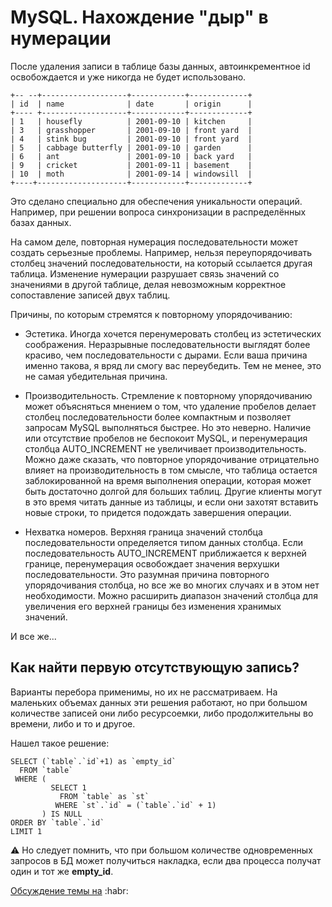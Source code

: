 # MySQL. Нахождение "дыр" в нумерации

После удаления записи в таблице базы данных, автоинкрементное id освобождается и уже никогда не будет использовано.

```
+-- --+-------------------+------------+-------------+
| id  | name              | date       | origin      |
+---- +-------------------+------------+-------------+
| 1   | housefly          | 2001-09-10 | kitchen     |
| 3   | grasshopper       | 2001-09-10 | front yard  |
| 4   | stink bug         | 2001-09-10 | front yard  |
| 5   | cabbage butterfly | 2001-09-10 | garden      |
| 6   | ant               | 2001-09-10 | back yard   |
| 9   | cricket           | 2001-09-11 | basement    |
| 10  | moth              | 2001-09-14 | windowsill  |
+----+--------------------+------------+-------------+
```

Это сделано специально для обеспечения уникальности операций. Например, при решении вопроса синхронизации в распределённых базах данных.

На самом деле, повторная нумерация последовательности может создать серьезные проблемы. Например, нельзя переупорядочивать столбец значений последовательности, на который ссылается другая таблица. Изменение нумерации разрушает связь значений со значениями в другой таблице, делая невозможным корректное сопоставление записей двух таблиц.

Причины, по которым стремятся к повторному упорядочиванию:

* Эстетика. Иногда хочется перенумеровать столбец из эстетических соображения. Неразрывные последовательности выглядят более красиво, чем последовательности с дырами. Если ваша причина именно такова, я вряд ли смогу вас переубедить. Тем не менее, это не самая убедительная причина.

* Производительность. Стремление к повторному упорядочиванию может объясняться мнением о том, что удаление пробелов делает столбец последовательности более компактным и позволяет запросам MySQL выполняться быстрее. Но это неверно. Наличие или отсутствие пробелов не беспокоит MySQL, и перенумерация столбца AUTO_INCREMENT не увеличивает производительность. Можно даже сказать, что повторное упорядочивание отрицательно влияет на производительность в том смысле, что таблица остается заблокированной на время выполнения операции, которая может быть достаточно долгой для больших таблиц. Другие клиенты могут в это время читать данные из таблицы, и если они захотят вставить новые строки, то придется подождать завершения операции.

* Нехватка номеров. Верхняя граница значений столбца последовательности определяется типом данных столбца. Если последовательность AUTO_INCREMENT приближается к верхней границе, перенумерация освобождает значения верхушки последовательности. Это разумная причина повторного упорядочивания столбца, но все же во многих случаях и в этом нет необходимости. Можно расширить диапазон значений столбца для увеличения его верхней границы без изменения хранимых значений.

И все же...

## Как найти первую отсутствующую запись?

Варианты перебора применимы, но их не рассматриваем. На маленьких объемах данных эти решения работают, но при большом количестве записей они либо ресурсоемки, либо продолжительны во времени, либо и то и другое.

Нашел такое решение:

```mysql
SELECT (`table`.`id`+1) as `empty_id`
  FROM `table`
 WHERE (
         SELECT 1
           FROM `table` as `st`
          WHERE `st`.`id` = (`table`.`id` + 1)
       ) IS NULL
ORDER BY `table`.`id`
LIMIT 1
```

:warning: Но следует помнить, что при большом количестве одновременных запросов в БД может получиться накладка, если два процесса получат один и тот же **empty_id**.

[Обсуждение темы на](http://habr.com/post/228099/) :habr:


